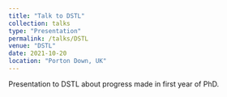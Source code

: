```yaml
---
title: "Talk to DSTL"
collection: talks
type: "Presentation"
permalink: /talks/DSTL
venue: "DSTL"
date: 2021-10-20
location: "Porton Down, UK"
---
```


Presentation to DSTL about progress made in first year of PhD.
